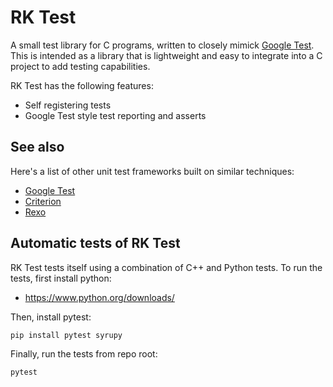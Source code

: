 # RK Test

A small test library for C programs, written to closely mimick [Google Test](https://github.com/google/googletest). This is intended as a library that is lightweight and easy to integrate into a C project to add testing capabilities.

RK Test has the following features:
- Self registering tests
- Google Test style test reporting and asserts

## See also

Here's a list of other unit test frameworks built on similar techniques:

- [Google Test](https://github.com/google/googletest)
- [Criterion](https://github.com/Snaipe/Criterion/)
- [Rexo](https://github.com/christophercrouzet/rexo/)

## Automatic tests of RK Test

RK Test tests itself using a combination of C++ and Python tests. To run the tests, first install python:

- https://www.python.org/downloads/

Then, install pytest:

```
pip install pytest syrupy
```

Finally, run the tests from repo root:

```
pytest
```
